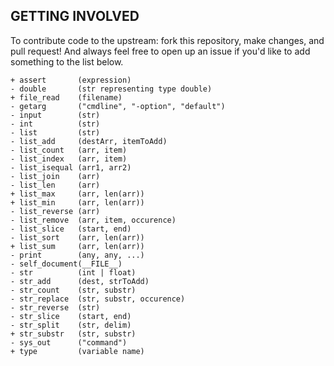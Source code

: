 ## GETTING INVOLVED
To contribute code to the upstream: fork this repository, make changes, and pull request! And always feel free to open up an issue if you'd like to add something to the list below.

```
+ assert       (expression)
- double       (str representing type double)
+ file_read    (filename)      
- getarg       ("cmdline", "-option", "default")
- input        (str)           
- int          (str)                 
- list         (str)
- list_add     (destArr, itemToAdd)
- list_count   (arr, item)
- list_index   (arr, item)         
- list_isequal (arr1, arr2)
- list_join    (arr)
- list_len     (arr)
+ list_max     (arr, len(arr)) 
+ list_min     (arr, len(arr))       
- list_reverse (arr)
- list_remove  (arr, item, occurence)
- list_slice   (start, end)
- list_sort    (arr, len(arr))    
+ list_sum     (arr, len(arr))       
- print        (any, any, ...)  
- self_document(__FILE__)
- str          (int | float)                 
- str_add      (dest, strToAdd)
- str_count    (str, substr)
- str_replace  (str, substr, occurence)
- str_reverse  (str)
- str_slice    (start, end)
- str_split    (str, delim) 
+ str_substr   (str, substr)     
- sys_out      ("command")       
+ type         (variable name)
```
